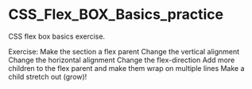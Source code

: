 # CSS_Flex_BOX_Basics_practice
CSS flex box basics exercise.

Exercise: 
Make the section a flex parent
Change the vertical alignment
Change the horizontal alignment
Change the flex-direction
Add more children to the flex parent and make them wrap on multiple lines
Make a child stretch out (grow)!
